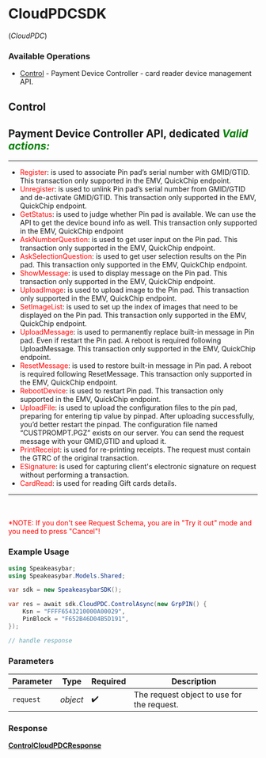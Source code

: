 # CloudPDCSDK
(*CloudPDC*)

### Available Operations

* [Control](#control) - Payment Device Controller - card reader device management API.

## Control

Payment Device Controller API, dedicated
*<span style="color:green">Valid actions:</span>*
---
___
- <span style="color:red">Register</span>: is used to associate Pin pad’s serial number with GMID/GTID. This transaction only supported in the EMV, QuickChip endpoint.
- <span style="color:red">Unregister</span>: is used to unlink Pin pad’s serial number from GMID/GTID and de-activate GMID/GTID. This transaction only supported in the EMV, QuickChip endpoint.
- <span style="color:red">GetStatus</span>: is used to judge whether Pin pad is available. We can use the API to get the device bound info as well. This transaction only supported in the EMV, QuickChip endpoint
- <span style="color:red">AskNumberQuestion</span>: is used to get user input on the Pin pad. This transaction only supported in the EMV, QuickChip endpoint.
- <span style="color:red">AskSelectionQuestion</span>: is used to get user selection results on the Pin pad. This transaction only supported in the EMV, QuickChip endpoint.
- <span style="color:red">ShowMessage</span>: is used to display message on the Pin pad. This transaction only supported in the EMV, QuickChip endpoint.
- <span style="color:red">UploadImage</span>: is used to upload image to the Pin pad. This transaction only supported in the EMV, QuickChip endpoint.
- <span style="color:red">SetImageList</span>: is used to set up the index of images that need to be displayed on the Pin pad. This transaction only supported in the EMV, QuickChip endpoint.
- <span style="color:red">UploadMessage</span>: is used to permanently replace built-in message in Pin pad. Even if restart the Pin pad. A reboot is required following UploadMessage. This transaction only supported in the EMV, QuickChip endpoint.
- <span style="color:red">ResetMessage</span>: is used to restore built-in message in Pin pad. A reboot is required following ResetMessage. This transaction only supported in the EMV, QuickChip endpoint.
- <span style="color:red">RebootDevice</span>: is used to restart Pin pad. This transaction only supported in the EMV, QuickChip endpoint.
- <span style="color:red">UploadFile</span>: is used to upload the configuration files to the pin pad, preparing for entering tip value by pinpad. After uploading successfully, you’d better restart the pinpad. The configuration file named “CUSTPROMPT.PGZ” exists on our server. You can send the request message with your GMID,GTID and upload it.
- <span style="color:red">PrintReceipt</span>: is used for re-printing receipts. The request must contain the GTRC of the original transaction.
- <span style="color:red">ESignature</span>: is used for capturing client's electronic signature on request without performing a transaction.
- <span style="color:red">CardRead</span>: is used for reading Gift cards details.
<hr>
<br><br><span style="color:red">*NOTE: If you don't see Request Schema, you are in "Try it out" mode and you need to press "Cancel"!</span>


### Example Usage

```csharp
using Speakeasybar;
using Speakeasybar.Models.Shared;

var sdk = new SpeakeasybarSDK();

var res = await sdk.CloudPDC.ControlAsync(new GrpPIN() {
    Ksn = "FFFF6543210000A00029",
    PinBlock = "F652B46D04B5D191",
});

// handle response
```

### Parameters

| Parameter                                  | Type                                       | Required                                   | Description                                |
| ------------------------------------------ | ------------------------------------------ | ------------------------------------------ | ------------------------------------------ |
| `request`                                  | *object*                                   | :heavy_check_mark:                         | The request object to use for the request. |


### Response

**[ControlCloudPDCResponse](../../models/operations/ControlCloudPDCResponse.md)**


